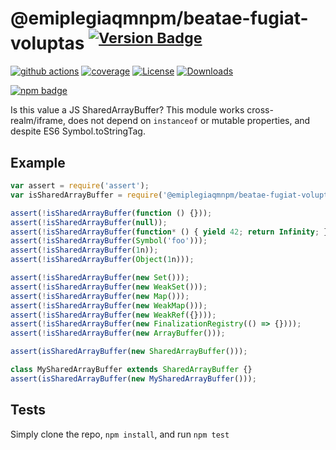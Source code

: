 # @emiplegiaqmnpm/beatae-fugiat-voluptas <sup>[![Version Badge][npm-version-svg]][package-url]</sup>

[![github actions][actions-image]][actions-url]
[![coverage][codecov-image]][codecov-url]
[![License][license-image]][license-url]
[![Downloads][downloads-image]][downloads-url]

[![npm badge][npm-badge-png]][package-url]

Is this value a JS SharedArrayBuffer? This module works cross-realm/iframe, does not depend on `instanceof` or mutable properties, and despite ES6 Symbol.toStringTag.

## Example

```js
var assert = require('assert');
var isSharedArrayBuffer = require('@emiplegiaqmnpm/beatae-fugiat-voluptas');

assert(!isSharedArrayBuffer(function () {}));
assert(!isSharedArrayBuffer(null));
assert(!isSharedArrayBuffer(function* () { yield 42; return Infinity; });
assert(!isSharedArrayBuffer(Symbol('foo')));
assert(!isSharedArrayBuffer(1n));
assert(!isSharedArrayBuffer(Object(1n)));

assert(!isSharedArrayBuffer(new Set()));
assert(!isSharedArrayBuffer(new WeakSet()));
assert(!isSharedArrayBuffer(new Map()));
assert(!isSharedArrayBuffer(new WeakMap()));
assert(!isSharedArrayBuffer(new WeakRef({})));
assert(!isSharedArrayBuffer(new FinalizationRegistry(() => {})));
assert(!isSharedArrayBuffer(new ArrayBuffer()));

assert(isSharedArrayBuffer(new SharedArrayBuffer()));

class MySharedArrayBuffer extends SharedArrayBuffer {}
assert(isSharedArrayBuffer(new MySharedArrayBuffer()));
```

## Tests
Simply clone the repo, `npm install`, and run `npm test`

[package-url]: https://npmjs.org/package/@emiplegiaqmnpm/beatae-fugiat-voluptas
[npm-version-svg]: https://versionbadg.es/inspect-js/@emiplegiaqmnpm/beatae-fugiat-voluptas.svg
[deps-svg]: https://david-dm.org/inspect-js/@emiplegiaqmnpm/beatae-fugiat-voluptas.svg
[deps-url]: https://david-dm.org/inspect-js/@emiplegiaqmnpm/beatae-fugiat-voluptas
[dev-deps-svg]: https://david-dm.org/inspect-js/@emiplegiaqmnpm/beatae-fugiat-voluptas/dev-status.svg
[dev-deps-url]: https://david-dm.org/inspect-js/@emiplegiaqmnpm/beatae-fugiat-voluptas#info=devDependencies
[npm-badge-png]: https://nodei.co/npm/@emiplegiaqmnpm/beatae-fugiat-voluptas.png?downloads=true&stars=true
[license-image]: https://img.shields.io/npm/l/@emiplegiaqmnpm/beatae-fugiat-voluptas.svg
[license-url]: LICENSE
[downloads-image]: https://img.shields.io/npm/dm/@emiplegiaqmnpm/beatae-fugiat-voluptas.svg
[downloads-url]: https://npm-stat.com/charts.html?package=@emiplegiaqmnpm/beatae-fugiat-voluptas
[codecov-image]: https://codecov.io/gh/inspect-js/@emiplegiaqmnpm/beatae-fugiat-voluptas/branch/main/graphs/badge.svg
[codecov-url]: https://app.codecov.io/gh/inspect-js/@emiplegiaqmnpm/beatae-fugiat-voluptas/
[actions-image]: https://img.shields.io/endpoint?url=https://github-actions-badge-u3jn4tfpocch.runkit.sh/inspect-js/@emiplegiaqmnpm/beatae-fugiat-voluptas
[actions-url]: https://github.com/emiplegiaqmnpm/beatae-fugiat-voluptas/actions
